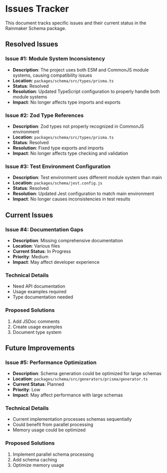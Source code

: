 # Issues Tracker

This document tracks specific issues and their current status in the Rainmaker Schema package.

## Resolved Issues

### Issue #1: Module System Inconsistency
- **Description**: The project uses both ESM and CommonJS module systems, causing compatibility issues
- **Location**: `packages/schema/src/types/prisma.ts`
- **Status**: Resolved
- **Resolution**: Updated TypeScript configuration to properly handle both module systems
- **Impact**: No longer affects type imports and exports

### Issue #2: Zod Type References
- **Description**: Zod types not properly recognized in CommonJS environment
- **Location**: `packages/schema/src/types/prisma.ts`
- **Status**: Resolved
- **Resolution**: Fixed type exports and imports
- **Impact**: No longer affects type checking and validation

### Issue #3: Test Environment Configuration
- **Description**: Test environment uses different module system than main
- **Location**: `packages/schema/jest.config.js`
- **Status**: Resolved
- **Resolution**: Updated Jest configuration to match main environment
- **Impact**: No longer causes inconsistencies in test results

## Current Issues

### Issue #4: Documentation Gaps
- **Description**: Missing comprehensive documentation
- **Location**: Various files
- **Current Status**: In Progress
- **Priority**: Medium
- **Impact**: May affect developer experience

### Technical Details
- Need API documentation
- Usage examples required
- Type documentation needed

### Proposed Solutions
1. Add JSDoc comments
2. Create usage examples
3. Document type system

## Future Improvements

### Issue #5: Performance Optimization
- **Description**: Schema generation could be optimized for large schemas
- **Location**: `packages/schema/src/generators/prisma/generator.ts`
- **Current Status**: Planned
- **Priority**: Low
- **Impact**: May affect performance with large schemas

### Technical Details
- Current implementation processes schemas sequentially
- Could benefit from parallel processing
- Memory usage could be optimized

### Proposed Solutions
1. Implement parallel schema processing
2. Add schema caching
3. Optimize memory usage 